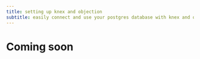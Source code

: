 ```yaml
---
title: setting up knex and objection
subtitle: easily connect and use your postgres database with knex and objection
---
```


# Coming soon
